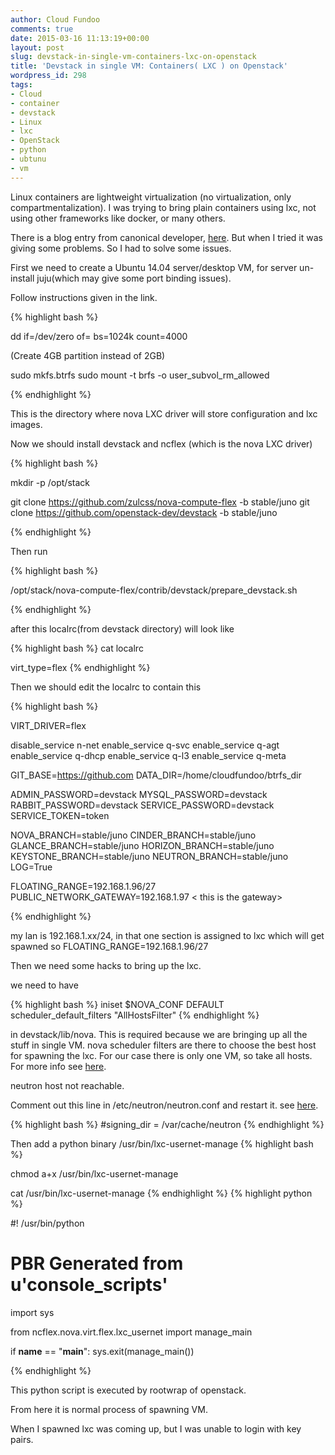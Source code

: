 ```yaml
---
author: Cloud Fundoo
comments: true
date: 2015-03-16 11:13:19+00:00
layout: post
slug: devstack-in-single-vm-containers-lxc-on-openstack
title: 'Devstack in single VM: Containers( LXC ) on Openstack'
wordpress_id: 298
tags:
- Cloud
- container
- devstack
- Linux
- lxc
- OpenStack
- python
- ubtunu
- vm
---
```


Linux containers are lightweight virtualization (no virtualization, only compartmentalization). I was trying to bring plain containers using lxc, not using other frameworks like docker, or many others.

There is a blog entry from canonical developer, [here](https://zulcss.wordpress.com/2014/11/14/nova-compute-flex-introduction-and-getting-started/). But when I tried it was giving some problems. So I had to solve some issues.

First we need to create a Ubuntu 14.04 server/desktop VM, for server un-install juju(which may give some port binding issues).

Follow instructions given in the link.

{% highlight bash %}

dd if=/dev/zero of=<name of your large file> bs=1024k count=4000

(Create 4GB partition instead of 2GB)

sudo mkfs.btrfs <name of your large file>
sudo mount -t brfs -o user_subvol_rm_allowed <name of your large file> <mount point>

{% endhighlight %}



This is the directory where nova LXC driver will store configuration and lxc images.

Now we should install devstack and ncflex (which is the nova LXC driver)

{% highlight bash %}

mkdir -p /opt/stack

git clone https://github.com/zulcss/nova-compute-flex -b stable/juno
git clone https://github.com/openstack-dev/devstack -b stable/juno

{% endhighlight %}

Then run

{% highlight bash %}

/opt/stack/nova-compute-flex/contrib/devstack/prepare_devstack.sh

{% endhighlight %}

after this localrc(from devstack directory) will look like

{% highlight bash %}
cat localrc

virt_type=flex
{% endhighlight %}

Then we should edit the localrc to contain this

{% highlight bash %}

VIRT_DRIVER=flex

disable_service n-net
enable_service q-svc
enable_service q-agt
enable_service q-dhcp
enable_service q-l3
enable_service q-meta

GIT_BASE=https://github.com
DATA_DIR=/home/cloudfundoo/btrfs_dir

ADMIN_PASSWORD=devstack
MYSQL_PASSWORD=devstack
RABBIT_PASSWORD=devstack
SERVICE_PASSWORD=devstack
SERVICE_TOKEN=token

NOVA_BRANCH=stable/juno
CINDER_BRANCH=stable/juno
GLANCE_BRANCH=stable/juno
HORIZON_BRANCH=stable/juno
KEYSTONE_BRANCH=stable/juno
NEUTRON_BRANCH=stable/juno
LOG=True

FLOATING_RANGE=192.168.1.96/27
PUBLIC_NETWORK_GATEWAY=192.168.1.97 < this is the gateway>

{% endhighlight %}

my lan is 192.168.1.xx/24, in that one section is assigned to lxc which will get spawned so FLOATING_RANGE=192.168.1.96/27

Then we need some hacks to bring up the lxc.

we need to have

{% highlight bash %}
iniset $NOVA_CONF DEFAULT scheduler_default_filters "AllHostsFilter"
{% endhighlight %}

in devstack/lib/nova. This is required because we are bringing up all the stuff in single VM. nova scheduler filters are there to choose the best host for spawning the lxc. For our case there is only one VM, so take all hosts. For more info see [here](https://ask.openstack.org/en/question/21820/nova-scheduler-failed-to-schedule_run_instance-no-valid-host-was-found/).

neutron host not reachable.

Comment out this line in /etc/neutron/neutron.conf and restart it. see [here](https://ask.openstack.org/en/question/32666/connection-to-neutron-failederrno-11-connection-refused/).

{% highlight bash %}
#signing_dir = /var/cache/neutron
{% endhighlight %}

Then add a python binary /usr/bin/lxc-usernet-manage
{% highlight bash %}

chmod a+x /usr/bin/lxc-usernet-manage

cat /usr/bin/lxc-usernet-manage
{% endhighlight %}
{% highlight python %}

#! /usr/bin/python
# PBR Generated from u'console_scripts'

import sys

from ncflex.nova.virt.flex.lxc_usernet import manage_main

if __name__ == "__main__":
sys.exit(manage_main())

{% endhighlight %}

This python script is executed by rootwrap of openstack.

From here it is normal process of spawning VM.

When I spawned lxc was coming up, but I was unable to login with key pairs.
